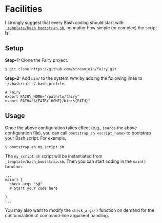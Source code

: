 # Facilities #

I strongly suggest that every Bash coding should start with [`_template/bash_bootstrap.sh`](_template/bash_bootstrap.sh), no matter how simple (or complex) the script is. 

## Setup ##

**Step-1:** Clone the Fairy project. 

    $ git clone https://github.com/streamjoin/fairy.git

**Step-2:** Add `bin/` to the system `PATH` by adding the following lines to `~/.bashrc` or `~/.bash_profile`. 

    # Fairy
    export FAIRY_HOME="/path/to/fairy"
    export PATH="${FAIRY_HOME}/bin:${PATH}"

## Usage ##

Once the above configuration takes effect (e.g., `source` the above configuration file), you can call `bootstrap_sh <script_name>` to bootstrap your Bash script. For example, 

    $ bootstrap_sh my_script.sh

The `my_script.sh` script will be instantiated from `_template/bash_bootstrap.sh`. Then you can start coding in the `main()` function. 

    ...
    main() {
      check_args "$@"
      # Start your code here
      
    }
    ...

You may also want to modify the `check_args()` function on demand for the customization of command-line argument handling. 
